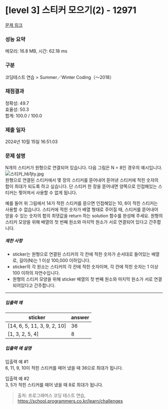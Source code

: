 # [level 3] 스티커 모으기(2) - 12971 

[문제 링크](https://school.programmers.co.kr/learn/courses/30/lessons/12971) 

### 성능 요약

메모리: 16.8 MB, 시간: 62.18 ms

### 구분

코딩테스트 연습 > Summer／Winter Coding（～2018）

### 채점결과

정확성: 49.7<br/>효율성: 50.3<br/>합계: 100.0 / 100.0

### 제출 일자

2024년 10월 15일 16:51:03

### 문제 설명

<p>N개의 스티커가 원형으로 연결되어 있습니다. 다음 그림은 N = 8인 경우의 예시입니다.<br>
<img src="https://grepp-programmers.s3.ap-northeast-2.amazonaws.com/files/production/d8d3a8b3-606c-4fb6-baf2-3a96cb53d70c/%E1%84%89%E1%85%B3%E1%84%90%E1%85%B5%E1%84%8F%E1%85%A5_hb1jty.jpg" title="" alt="스티커_hb1jty.jpg"><br>
원형으로 연결된 스티커에서 몇 장의 스티커를 뜯어내어 뜯어낸 스티커에 적힌 숫자의 합이 최대가 되도록 하고 싶습니다. 단 스티커 한 장을 뜯어내면 양쪽으로 인접해있는 스티커는 찢어져서 사용할 수 없게 됩니다. </p>

<p>예를 들어 위 그림에서 14가 적힌 스티커를 뜯으면 인접해있는 10, 6이 적힌 스티커는 사용할 수 없습니다. 스티커에 적힌 숫자가 배열 형태로 주어질 때, 스티커를 뜯어내어 얻을 수 있는 숫자의 합의 최댓값을 return 하는 solution 함수를 완성해 주세요. 원형의 스티커 모양을 위해 배열의 첫 번째 원소와 마지막 원소가 서로 연결되어 있다고 간주합니다.</p>

<h5>제한 사항</h5>

<ul>
<li>sticker는 원형으로 연결된 스티커의 각 칸에 적힌 숫자가 순서대로 들어있는 배열로, 길이(N)는 1 이상 100,000 이하입니다.</li>
<li>sticker의 각 원소는 스티커의 각 칸에 적힌 숫자이며, 각 칸에 적힌 숫자는 1 이상 100 이하의 자연수입니다.</li>
<li>원형의 스티커 모양을 위해 sticker 배열의 첫 번째 원소와 마지막 원소가 서로 연결되어있다고 간주합니다.</li>
</ul>

<hr>

<h5>입출력 예</h5>
<table class="table">
        <thead><tr>
<th>sticker</th>
<th>answer</th>
</tr>
</thead>
        <tbody><tr>
<td>[14, 6, 5, 11, 3, 9, 2, 10]</td>
<td>36</td>
</tr>
<tr>
<td>[1, 3, 2, 5, 4]</td>
<td>8</td>
</tr>
</tbody>
      </table>
<h5>입출력 예 설명</h5>

<p>입출력 예 #1<br>
6, 11, 9, 10이 적힌 스티커를 떼어 냈을 때 36으로 최대가 됩니다.</p>

<p>입출력 예 #2<br>
3, 5가 적힌 스티커를 떼어 냈을 때 8로 최대가 됩니다.</p>


> 출처: 프로그래머스 코딩 테스트 연습, https://school.programmers.co.kr/learn/challenges